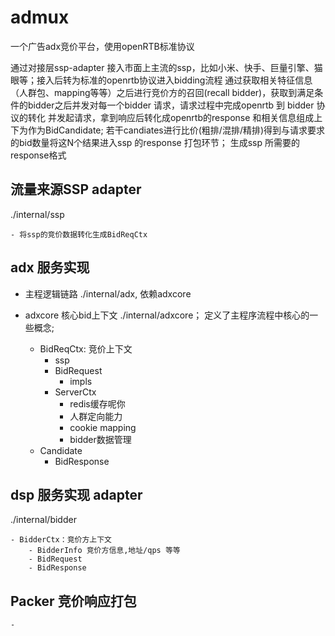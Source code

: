 # admux


一个广告adx竞价平台，使用openRTB标准协议

通过对接层ssp-adapter 接入市面上主流的ssp，比如小米、快手、巨量引擎、猫眼等；接入后转为标准的openrtb协议进入bidding流程
通过获取相关特征信息（人群包、mapping等等）之后进行竞价方的召回(recall bidder)，获取到满足条件的bidder之后并发对每一个bidder
请求，请求过程中完成openrtb 到 bidder 协议的转化 并发起请求，拿到响应后转化成openrtb的response 和相关信息组成上下为作为BidCandidate;
若干candiates进行比价(粗排/混排/精排)得到与请求要求的bid数量将这N个结果进入ssp 的response 打包环节； 生成ssp 所需要的response格式

## 流量来源SSP adapter
./internal/ssp

    - 将ssp的竞价数据转化生成BidReqCtx

## adx 服务实现

- 主程逻辑链路
./internal/adx, 依赖adxcore


- adxcore 核心bid上下文
./internal/adxcore； 定义了主程序流程中核心的一些概念; 
    
    - BidReqCtx: 竞价上下文
        - ssp
        - BidRequest
            - impls
        - ServerCtx
            - redis缓存呢你
            - 人群定向能力
            - cookie mapping
            - bidder数据管理
    - Candidate
        - BidResponse

## dsp 服务实现 adapter
./internal/bidder

    - BidderCtx：竞价方上下文 
        - BidderInfo 竞价方信息,地址/qps 等等
        - BidRequest
        - BidResponse


## Packer 竞价响应打包
    - 
